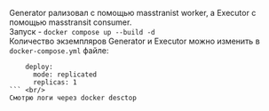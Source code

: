 Generator рализовал с помощью masstranist worker, а Executor с помощью masstransit consumer. <br/>
Запуск - ```docker compose up --build -d``` <br/>
Количество экземпляров Generator и Executor можно изменить в ```docker-compose.yml``` файле: <br/>
```
    deploy:
      mode: replicated
      replicas: 1
``` <br/>
Смотрю логи через docker desctop
